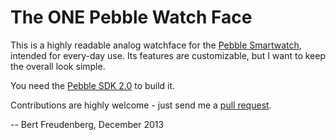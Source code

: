 The ONE Pebble Watch Face
=========================

This is a highly readable analog watchface for the [Pebble Smartwatch][pebble], intended for every-day use.
Its features are customizable, but I want to keep the overall look simple.

You need the [Pebble SDK 2.0][sdk2] to build it.

Contributions are highly welcome - just send me a [pull request][pullreq].

-- Bert Freudenberg, December 2013

[pebble]:  https://getpebble.com/
[sdk2]:    https://developer.getpebble.com/2/
[pullreq]: https://help.github.com/articles/using-pull-requests
